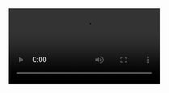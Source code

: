 <video src="sample.mov" >
  Tarayıcınız video etiketini desteklemiyor ise ideoyu indirmek için <a href="sample.mov">tıklayın</a>.
</video>
